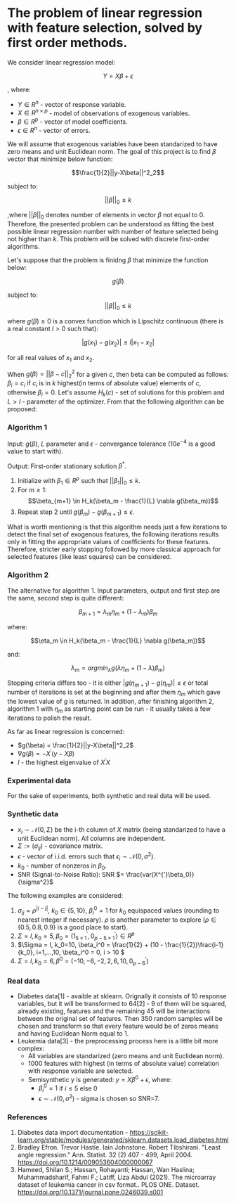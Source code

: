 # The problem of linear regression with feature selection, solved by first order methods.

We consider linear regression model:

$$Y = X\beta + \epsilon$$

, where:

* $Y \in R^n$ - vector of response variable.
* $X \in R ^ {n \times p}$ - model of observations of exogenous variables.
* $\beta \in R^p$ - vector of model coefficients.
* $\epsilon \in R^n$ - vector of errors.

We will assume that exogenous variables have been standarized to have zero means and unit Euclidean norm. The goal of
this project is to find $\beta$ vector that minimize below function:

$$\frac{1}{2}||y-X\beta||^2_2$$

subject to:

$$||\beta||_0 \leq k$$

,where $||\beta||_0$ denotes number of elements in vector $\beta$ not equal to 0. Therefore, the presented problem can
be understood as fitting the best possible linear regression number with number of feature selected being not higher
than $k$. This problem will be solved with discrete first-order algorithms.

Let's suppose that the problem is finidng $\beta$ that minimize the function below:

$$g(\beta)$$

subject to:
$$||\beta||_0 \leq k$$

where $g(\beta) \geq 0$ is a convex function which is Lipschitz continuous (there is a real constant $l > 0$ such
that):

$$|g(x_1) - g(x_2)| \leq l|x_1 - x_2|$$

for all real values of $x_1$ and $x_2$.

When $g(\beta) = ||\beta - c||_2^2$ for a given $c$, then beta can be computed as follows: $\beta_i = c_i$ if $c_i$ is
in $k$ highest(in terms of absolute value) elements of $c$, otherwise $\beta_i = 0$. Let's assume $H_k(c)$ - set of
solutions for this problem and $L > l$ - parameter of the optimizer. From that the following algorithm can be proposed:

### Algorithm 1

Input: $g(\beta)$, $L$ parameter and $\epsilon$ - convergance tolerance ($10e^{-4}$ is a good value to start with).

Output: First-order stationary solution $\beta^*$.

1. Initialize with $\beta_1 \in R^p$ such that $||\beta_1||_0 \leq k$.
2. For $m \geq 1$:
   $$\beta_{m+1} \in H_k(\beta_m - \frac{1}{L} \nabla g(\beta_m))$$
3. Repeat step 2 until $g(\beta_m) - g(\beta_{m+1}) \leq \epsilon$.

What is worth mentioning is that this algorithm needs just a few iterations to detect the final set of exogenous
features, the following iterations results only in fitting the appropriate values of coefficients for these features.
Therefore, stricter early stopping followed by more classical approach for selected features (like least squares) can
be considered.

### Algorithm 2

The alternative for algorithm 1. Input parameters, output and first step are the same, second step is quite different:

$$\beta_{m+1} = \lambda_m \eta_m + (1 - \lambda_m)\beta_m$$

where:

$$\eta_m \in H_k(\beta_m - \frac{1}{L} \nabla g(\beta_m))$$

and:

$$\lambda_m = arg min_\lambda g(\lambda \eta_m + (1 - \lambda)\beta_m)$$

Stopping criteria differs too - it is either $|g(\eta_{m+1}) - g(\eta_m)| \leq \epsilon$ or total number of iterations
is set at the beginning and after them $\eta_m$ which gave the lowest value of $g$ is returned. In addition, after
finishing algorithm 2, algorithm 1 with $\eta_m$ as starting point can be run - it usually takes a few iterations to
polish the result.

As far as linear regression is concerned:

* $g(\beta) = \frac{1}{2}||y-X\beta||^2_2$
* $\nabla g(\beta) = -X^{'}(y-X\beta)$
* $l$ - the highest eigenvalue of $X^{'}X$

### Experimental data

For the sake of experiments, both synthetic and real data will be used.

### Synthetic data

* $x_i \sim \mathcal{N}(0, \Sigma)$ be the i-th column of $X$ matrix (being standarized to have a unit Euclidean
  norm). All columns are independent.
* $\Sigma := (\sigma_{ij})$ - covariance matrix.
* $\epsilon$ - vector of i.i.d. errors such that $\epsilon_i \sim \mathcal{N}(0, \sigma^2)$.
* $k_0$ - number of nonzeros in $\beta_0$.
* SNR (Signal-to-Noise Ratio): SNR $= \frac{var(X^{'}\beta_0)}{\sigma^2}$

The following examples are considered:

1. $\sigma_{ij} = \rho^{|i-j|}$, $k_0 \in \{5, 10\}$, $\beta^0_i = 1$ for $k_0$ equispaced values (rounding to nearest
   integer if necessary). $\rho$ is another parameter to explore ($\rho \in \{0.5, 0.8, 0.9\}$ is a good place to
   start).
2. $\Sigma = I, k_0 = 5, \beta_0 = (1^{'}_{5 \times 1}, 0^{'}_{p-5 \times 1}) \in R^p$
3. $\Sigma = I, k_0=10, \beta_i^0 = \frac{1}{2} + (10 - \frac{1}{2})\frac{i-1}{k_0}, i=1,...,10, \beta_i^0 = 0, i > 10 $
4. $\Sigma = I, k_0=6, \beta^0 = (-10, -6, -2, 2, 6, 10, 0^{'}_{p-6})$

### Real data

* Diabetes data[1] - avaible at sklearn. Orignally it consists of 10 response variables, but it will be transformed to
  64[2] - 9 of them will be squared, already existing, features and the remaining 45 will be interactions between the
  original set of features. Then 350 random samples will be chosen and transform so that every feature would be of zeros
  means and having Euclidean Norm equal to 1.
* Leukemia data[3] - the preprocessing process here is a little bit more complex:
    * All variables are standarized (zero means and unit Euclidean norm).
    * 1000 features with highest (in terms of absolute value) correlation with response variable are selected.
    * Semisynthetic y is generated: $y = X\beta^0 + \epsilon$, where:
        * $\beta^0_i = 1$ if $i \leq 5$ else 0
        * $\epsilon \sim \mathcal{N}(0, \sigma^2)$ - sigma is chosen so SNR=7.

### References

1. Diabetes data import
   documentation - https://scikit-learn.org/stable/modules/generated/sklearn.datasets.load_diabetes.html
2. Bradley Efron. Trevor Hastie. Iain Johnstone. Robert Tibshirani. "Least angle regression." Ann. Statist. 32 (2) 407 -
   499, April 2004. https://doi.org/10.1214/009053604000000067
3. Hameed, Shilan S.; Hassan, Rohayanti; Hassan, Wan Haslina; Muhammadsharif, Fahmi F.; Latiff, Liza Abdul (2021). The
   microarray dataset of leukemia cancer in csv format.. PLOS ONE.
   Dataset. https://doi.org/10.1371/journal.pone.0246039.s001
